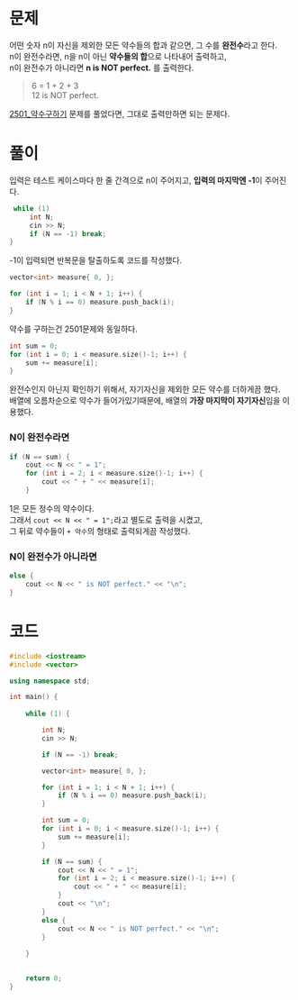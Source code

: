 # 문제

어떤 숫자 n이 자신을 제외한 모든 약수들의 합과 같으면, 그 수를 **완전수**라고 한다.<br>
n이 완전수라면, n을 n이 아닌 **약수들의 합**으로 나타내어 출력하고,<br>
n이 완전수가 아니라면 **n is NOT perfect.** 를 출력한다.
> 6 = 1 + 2 + 3<br>
> 12 is NOT perfect.

<a href="https://github.com/woori-zip/Baekjoon/blob/main/%F0%9F%A5%89%20Bronze/2501_%EC%95%BD%EC%88%98%EA%B5%AC%ED%95%98%EA%B8%B0.md">2501_약수구하기</a> 
 문제를 풀었다면, 그대로 출력만하면 되는 문제다.
 
 # 풀이
입력은 테스트 케이스마다 한 줄 간격으로 n이 주어지고, **입력의 마지막엔 -1**이 주어진다.
```cpp
 while (1) 
     int N;
     cin >> N;
     if (N == -1) break;
}
```
-1이 입력되면 반복문을 탈출하도록 코드를 작성했다.
```cpp
vector<int> measure{ 0, };

for (int i = 1; i < N + 1; i++) {
    if (N % i == 0) measure.push_back(i);
}
```
약수를 구하는건 2501문제와 동일하다.
```cpp
int sum = 0;
for (int i = 0; i < measure.size()-1; i++) {
    sum += measure[i];
}
```
완전수인지 아닌지 확인하기 위해서, 자기자신을 제외한 모든 약수를 더하게끔 했다.<br>
배열에 오름차순으로 약수가 들어가있기때문에, 배열의 **가장 마지막이 자기자신**임을 이용했다.
### N이 완전수라면
```cpp
if (N == sum) {
    cout << N << " = 1";
    for (int i = 2; i < measure.size()-1; i++) {
        cout << " + " << measure[i];
    }
```
1은 모든 정수의 약수이다.<br>
그래서 `cout << N << " = 1";`라고 별도로 출력을 시켰고,<br>
그 뒤로 약수들이 `+ 약수`의 형태로 출력되게끔 작성했다.
### N이 완전수가 아니라면
```cpp
else {
    cout << N << " is NOT perfect." << "\n";
}
```
# 코드
```cpp
#include <iostream>
#include <vector>

using namespace std;

int main() {
    
    while (1) {

        int N;
        cin >> N;

        if (N == -1) break;

        vector<int> measure{ 0, };

        for (int i = 1; i < N + 1; i++) {
            if (N % i == 0) measure.push_back(i);
        }

        int sum = 0;
        for (int i = 0; i < measure.size()-1; i++) {
            sum += measure[i];
        }

        if (N == sum) {
            cout << N << " = 1";
            for (int i = 2; i < measure.size()-1; i++) {
                cout << " + " << measure[i];
            }
            cout << "\n";
        }
        else {
            cout << N << " is NOT perfect." << "\n";
        }
        
    }
  

    return 0;
}
```
